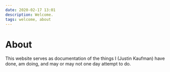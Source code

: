 ```yaml
---
date: 2020-02-17 13:01
description: Welcome.
tags: welcome, about
---
```

# About

This website serves as documentation of the things I (Justin Kaufman) have done, am doing, and may or may not one day attempt to do.
